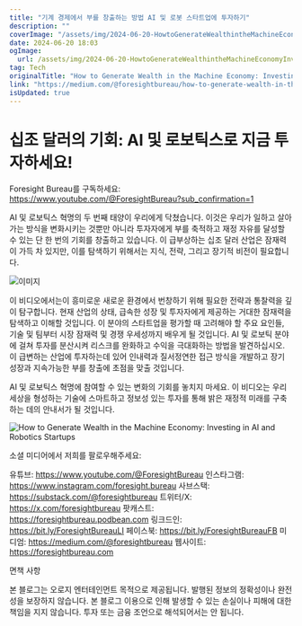 ```yaml
---
title: "기계 경제에서 부를 창출하는 방법 AI 및 로봇 스타트업에 투자하기"
description: ""
coverImage: "/assets/img/2024-06-20-HowtoGenerateWealthintheMachineEconomyInvestinginAIandRoboticsStartups_0.png"
date: 2024-06-20 18:03
ogImage:
  url: /assets/img/2024-06-20-HowtoGenerateWealthintheMachineEconomyInvestinginAIandRoboticsStartups_0.png
tag: Tech
originalTitle: "How to Generate Wealth in the Machine Economy: Investing in AI and Robotics Startups"
link: "https://medium.com/@foresightbureau/how-to-generate-wealth-in-the-machine-economy-investing-in-ai-and-robotics-startups-7151a600dc22"
isUpdated: true
---
```


# 십조 달러의 기회: AI 및 로보틱스로 지금 투자하세요!

Foresight Bureau를 구독하세요: https://www.youtube.com/@ForesightBureau?sub_confirmation=1

AI 및 로보틱스 혁명의 두 번째 태양이 우리에게 닥쳤습니다. 이것은 우리가 일하고 살아가는 방식을 변화시키는 것뿐만 아니라 투자자에게 부를 축적하고 재정 자유를 달성할 수 있는 단 한 번의 기회를 창출하고 있습니다. 이 급부상하는 십조 달러 산업은 잠재력이 가득 차 있지만, 이를 탐색하기 위해서는 지식, 전략, 그리고 장기적 비전이 필요합니다.

![이미지](/assets/img/2024-06-20-HowtoGenerateWealthintheMachineEconomyInvestinginAIandRoboticsStartups_0.png)

<div class="content-ad"></div>

이 비디오에서는이 흥미로운 새로운 환경에서 번창하기 위해 필요한 전략과 통찰력을 깊이 탐구합니다. 현재 산업의 상태, 급속한 성장 및 투자자에게 제공하는 거대한 잠재력을 탐색하고 이해할 것입니다. 이 분야의 스타트업을 평가할 때 고려해야 할 주요 요인들, 기술 및 팀부터 시장 잠재력 및 경쟁 우세성까지 배우게 될 것입니다. AI 및 로보틱 분야에 걸쳐 투자를 분산시켜 리스크를 완화하고 수익을 극대화하는 방법을 발견하십시오. 이 급변하는 산업에 투자하는데 있어 인내력과 질서정연한 접근 방식을 개발하고 장기 성장과 지속가능한 부를 창출에 초점을 맞출 것입니다.

AI 및 로보틱스 혁명에 참여할 수 있는 변화의 기회를 놓치지 마세요. 이 비디오는 우리 세상을 형성하는 기술에 스마트하고 정보성 있는 투자를 통해 밝은 재정적 미래를 구축하는 데의 안내서가 될 것입니다.

![How to Generate Wealth in the Machine Economy: Investing in AI and Robotics Startups](/assets/img/2024-06-20-HowtoGenerateWealthintheMachineEconomyInvestinginAIandRoboticsStartups_1.png)

소셜 미디어에서 저희를 팔로우해주세요:

<div class="content-ad"></div>

유튜브: https://www.youtube.com/@ForesightBureau
인스타그램: https://www.instagram.com/foresight.bureau
사브스택: https://substack.com/@foresightbureau
트위터/X: https://x.com/foresightbureau
팟캐스트: https://foresightbureau.podbean.com
링크드인: https://bit.ly/ForesightBureauLI
페이스북: https://bit.ly/ForesightBureauFB
미디엄: https://medium.com/@foresightbureau
웹사이트: https://foresightbureau.com

면책 사항

본 블로그는 오로지 엔터테인먼트 목적으로 제공됩니다. 발행된 정보의 정확성이나 완전성을 보장하지 않습니다. 본 블로그 이용으로 인해 발생할 수 있는 손실이나 피해에 대한 책임을 지지 않습니다. 투자 또는 금융 조언으로 해석되어서는 안 됩니다.
